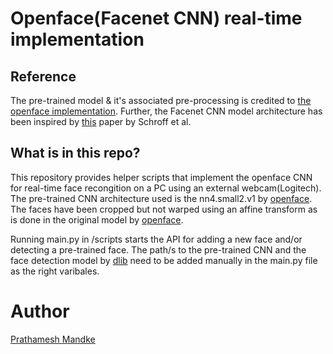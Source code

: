 # Openface(Facenet CNN) real-time implementation

## Reference

The pre-trained model & it's associated pre-processing is credited to [the openface implementation](https://github.com/cmusatyalab/openface). Further, the Facenet CNN model architecture has been inspired by [this](https://arxiv.org/abs/1503.03832) paper by Schroff et al.

## What is in this repo?

This repository provides helper scripts that implement the openface CNN for real-time face recongition on a PC using an external webcam(Logitech). The pre-trained CNN architecture used is the nn4.small2.v1 by [openface](https://github.com/cmusatyalab/openface).
The faces have been cropped but not warped using an affine transform as is done in the original model by [openface](https://github.com/cmusatyalab/openface).


Running main.py in /scripts starts the API for adding a new face and/or detecting a pre-trained face. The path/s to the pre-trained CNN and the face detection model by [dlib](http://dlib.net/) need to be added manually in the main.py file as the right varibales.


# Author

[Prathamesh Mandke](https://www.linkedin.com/in/prathamesh-mandke-866866168/)
